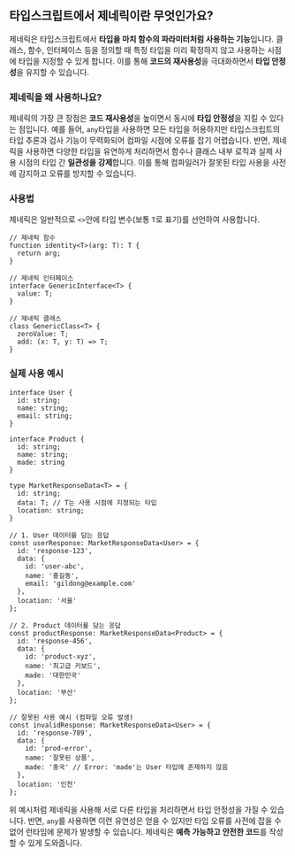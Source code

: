 ## 타입스크립트에서 제네릭이란 무엇인가요?

제네릭은 타입스크립트에서 **타입을 마치 함수의 파라미터처럼 사용하는 기능**입니다. 
클래스, 함수, 인터페이스 등을 정의할 때 특정 타입을 미리 확정하지 않고 사용하는 시점에 타입을 지정할 수 있게 합니다.
이를 통해 **코드의 재사용성**을 극대화하면서 **타입 안정성**을 유지할 수 있습니다.

### 제네릭을 왜 사용하나요?

제네릭의 가장 큰 장점은 **코드 재사용성**을 높이면서 동시에 **타입 안정성**을 지킬 수 있다는 점입니다.
예를 들어, `any`타입을 사용하면 모든 타입을 허용하지만 타입스크립트의 타입 추론과 검사 기능이 무력화되어 컴파일 시점에 오류를 잡기 어렵습니다.
반면, 제네릭을 사용하면 다양한 타입을 유연하게 처리하면서 함수나 클래스 내부 로직과 실제 사용 시점의 타입 간 **일관성을 강제**합니다.
이를 통해 컴파일러가 잘못된 타입 사용을 사전에 감지하고 오류를 방지할 수 있습니다.

### 사용법
제네릭은 일반적으로 `<>`안에 타입 변수(보통 `T`로 표기)를 선언하여 사용합니다.
```
// 제네릭 함수
function identity<T>(arg: T): T {
  return arg;
}

// 제네릭 인터페이스
interface GenericInterface<T> {
  value: T;
}

// 제네릭 클래스
class GenericClass<T> {
  zeroValue: T;
  add: (x: T, y: T) => T;
}
```

### 실제 사용 예시
```
interface User {
  id: string;
  name: string;
  email: string;
}

interface Product {
  id: string;
  name: string;
  made: string
}

type MarketResponseData<T> = {
  id: string;
  data: T; // T는 사용 시점에 지정되는 타입
  location: string;
}

// 1. User 데이터를 담는 응답
const userResponse: MarketResponseData<User> = {
  id: 'response-123',
  data: {
    id: 'user-abc',
    name: '홍길동',
    email: 'gildong@example.com'
  },
  location: '서울'
};

// 2. Product 데이터를 담는 응답
const productResponse: MarketResponseData<Product> = {
  id: 'response-456',
  data: {
    id: 'product-xyz',
    name: '최고급 키보드',
    made: '대한민국'
  },
  location: '부산'
};

// 잘못된 사용 예시 (컴파일 오류 발생)
const invalidResponse: MarketResponseData<User> = {
  id: 'response-789',
  data: {
    id: 'prod-error',
    name: '잘못된 상품',
    made: '중국' // Error: 'made'는 User 타입에 존재하지 않음
  },
  location: '인천'
};
```

위 예시처럼 제네릭을 사용해 서로 다른 타입을 처리하면서 타입 안정성을 가질 수 있습니다.
반면, `any`를 사용하면 이런 유연성은 얻을 수 있지만 타입 오류를 사전에 잡을 수 없어 런타임에 문제가 발생할 수 있습니다.
제네릭은 **예측 가능하고 안전한 코드**를 작성할 수 있게 도와줍니다.
